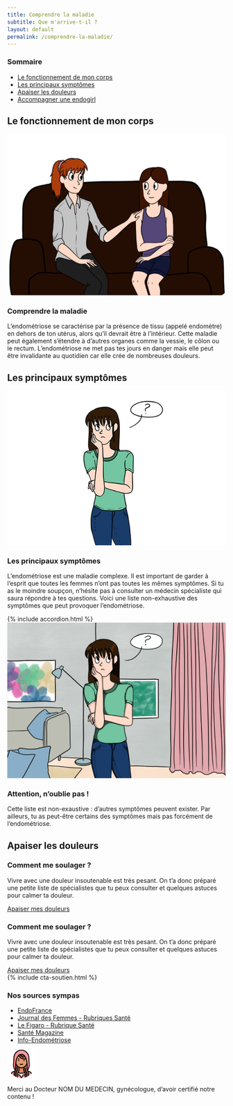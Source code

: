```yaml
---
title: Comprendre la maladie
subtitle: Que m'arrive-t-il ?
layout: default
permalink: /comprendre-la-maladie/
---
```


<section class="sources section">
    <div class="container">
        <div class="row">
            <h3>Sommaire</h3>
            <ul class="d-flex flex-column justify-content-lg-between flex-lg-row">
                <li><a href="#sect1">Le fonctionnement de mon corps</a></li>
                <li><a href="#sect2">Les principaux symptômes</a></li>
                <li><a href="#sect3">Apaiser les douleurs</a></li>
                <li><a href="#sect4">Accompagner une endogirl</a></li>
            </ul>
        </div>
    </div>
</section>

<section id="sect1" class="section">
    <div class="container">
        <h2><span>Le fonctionnement de mon corps</span></h2>
        <div class="row d-flex justify-content-lg-between">
            <img class="col-lg-6" src="/assets/images/Fausse_image.jpg">
            <div class="col-lg-5 d-flex justify-content-center flex-column">
                <h3>Comprendre la maladie</h3>
                <p>L’endométriose se caractérise par la présence de tissu (appelé endomètre) en dehors de ton utérus, alors qu’il devrait être à l’intérieur. Cette maladie peut également s’étendre à d’autres organes comme la vessie, le côlon ou le rectum. L’endométriose ne met pas tes jours en danger mais elle peut être invalidante au quotidien car elle crée de nombreuses douleurs.</p>
            </div>
        </div>
    </div>
</section>

<section id="sect2" class="section">
    <div class="container">
        <h2><span>Les principaux symptômes</span></h2>
        <div class="row d-flex justify-content-lg-between">
            <img class="col-lg-6 d-flex justify-content-center flex-column" src="/assets/images/que-m-arrive-t-il.jpg">
            <div class="col-lg-5 d-flex justify-content-center flex-column">
                <h3>Les principaux symptômes</h3>
                <p>L’endométriose est une maladie complexe. Il est important de garder à l’esprit que toutes les femmes n’ont pas toutes les mêmes symptômes. Si tu as le moindre soupçon, n’hésite pas à consulter un médecin spécialiste qui saura répondre à tes questions. Voici une liste non-exhaustive des symptômes que peut provoquer l’endométriose.</p>
            </div>
        </div>
        {% include accordion.html %}
        <div class="row d-flex justify-content-lg-between ">
            <img class="col-lg-6 d-flex justify-content-center flex-column" src="/assets/images/interrogation_homepage.jpg">
            <div class="col-lg-5 d-flex justify-content-center flex-column">
                <h3>Attention, n’oublie pas !</h3>
                <p>Cette liste est non-exaustive : d’autres symptômes peuvent exister. 
                Par ailleurs, tu as peut-être certains des symptômes mais pas forcément de l’endométriose.
                </p>
            </div>
        </div>
    </div>
</section>
<section id="sect3" class="section">
    <div class="container">
        <h2 class="mb-56"><span>Apaiser les douleurs</span></h2>
        <div class="row d-flex justify-content-lg-between">
            <div class="col-lg-5 d-flex justify-content-center flex-column ">
                <h3 class="titre_sommaire_accueil">Comment me soulager ?</h3>
                <p class="card-text">Vivre avec une douleur insoutenable est très pesant. On t’a donc préparé une petite liste de spécialistes que tu peux consulter et quelques astuces pour calmer ta douleur.</p>
                <a href="/que-m-arrive-t-il/" class="btn btn-primary btn-sm">Apaiser mes douleurs</a>
            </div>
            <div class="col-lg-5 d-flex justify-content-center flex-column ">
                <h3 class="titre_sommaire_accueil">Comment me soulager ?</h3>
                <p class="card-text">Vivre avec une douleur insoutenable est très pesant. On t’a donc préparé une petite liste de spécialistes que tu peux consulter et quelques astuces pour calmer ta douleur.</p>
                <a href="/que-m-arrive-t-il/" class="btn btn-primary btn-sm">Apaiser mes douleurs</a>
            </div>
        </div>
    </div>
</section>

<section id="sect4" class="cta-soutien section bg-violet">
   {% include cta-soutien.html %}
</section>

<section class="sources section">
    <div class="container">
        <div class="row">
            <h3>Nos sources sympas</h3>
            <ul class="d-flex flex-column justify-content-lg-between flex-lg-row">
                <li><a href="#">EndoFrance</a></li>
                <li><a href="#">Journal des Femmes - Rubriques Santé</a></li>
                <li><a href="#">Le Figaro - Rubrique Santé</a></li>
                <li><a href="#">Santé Magazine</a></li>
                <li><a href="#">Info-Endométriose</a></li>
            </ul>
            <div class="d-flex align-items-center">
                <img src="/assets/images/le-petit-chaperon-rouge.png" alt="photo medecin" class="">
                <p class="my-0">Merci au Docteur NOM DU MEDECIN, gynécologue, d’avoir certifié notre contenu !</p>
            </div>
        </div>
    </div>
</section>



   


